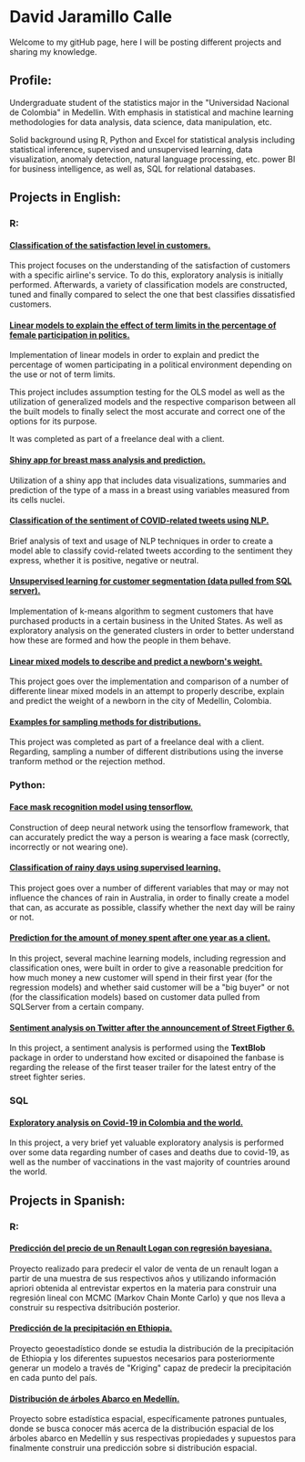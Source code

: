 # David Jaramillo Calle

Welcome to my gitHub page, here I will be posting different projects and sharing my knowledge.

## Profile: 

Undergraduate student of the statistics major in the "Universidad Nacional de Colombia" in Medellin. With emphasis in statistical and machine learning methodologies for data analysis, data science, data manipulation, etc.

Solid background using R, Python and Excel for statistical analysis including statistical inference, supervised and unsupervised learning, data visualization, anomaly detection, natural language processing, etc. power BI for business intelligence, as well as, SQL for relational databases.

## Projects in English:

### R:

#### [Classification of the satisfaction level in customers.](https://rpubs.com/DavidJara2201/864625)
This project focuses on the understanding of the satisfaction of customers with a specific airline's service. To do this, exploratory analysis is initially performed. Afterwards, a variety of classification models are constructed, tuned and finally compared to select the one that best classifies dissatisfied customers.


#### [Linear models to explain the effect of term limits in the percentage of female participation in politics.](https://rpubs.com/DavidJara2201/807861)
Implementation of linear models in order to explain and predict the percentage of women participating in a political environment depending on the use or not of term limits.

This project includes assumption testing for the OLS model as well as the utilization of generalized models and the respective comparison between all the built models to finally select the most accurate and correct one of the options for its purpose.

It was completed as part of a freelance deal with a client.


#### [Shiny app for breast mass analysis and prediction.](https://davidjara2201.shinyapps.io/BreastMassApp/)
Utilization of a shiny app that includes data visualizations, summaries and prediction of the type of a mass in a breast using variables measured from its cells nuclei.


#### [Classification of the sentiment of COVID-related tweets using NLP.](https://rpubs.com/DavidJara2201/820137)
Brief analysis of text and usage of NLP techniques in order to create a model able to classify covid-related tweets according to the sentiment they express, whether it is positive, negative or neutral.


#### [Unsupervised learning for customer segmentation (data pulled from SQL server).](https://rpubs.com/DavidJara2201/840540)

Implementation of k-means algorithm to segment customers that have purchased products in a certain business in the United States. As well as exploratory analysis on the generated clusters in order to better understand how these are formed and how the people in them behave.


#### [Linear mixed models to describe and predict a newborn's weight.](https://rpubs.com/DavidJara2201/mixed-models-newborn-weight)
This project goes over the implementation and comparison of a number of differente linear mixed models in an attempt to properly describe, explain and predict the weight of a newborn in the city of Medellin, Colombia.


#### [Examples for sampling methods for distributions.](https://rpubs.com/DavidJara2201/806098)
This project was completed as part of a freelance deal with a client. Regarding, sampling a number of different distributions using the inverse tranform method or the rejection method.



### Python: 

#### [Face mask recognition model using tensorflow.](https://medium.com/@jaramillocalledavid/computer-vision-630f41567bbb)
Construction of deep neural network using the tensorflow framework, that can accurately predict the way a person is wearing a face mask  (correctly, incorrectly or not wearing one).


#### [Classification of rainy days using supervised learning.](https://medium.com/@jaramillocalledavid/classification-of-rainy-days-using-supervised-learning-24ba023e6f7)
This project goes over a number of different variables that may or may not influence the chances of rain in Australia, in order to finally create a model that can, as accurate as possible, classify whether the next day will be rainy or not.


#### [Prediction for the amount of money spent after one year as a client.](https://medium.com/@jaramillocalledavid/prediction-of-money-spent-after-one-year-as-a-client-839e7d83bbb7)
In this project, several machine learning models, including regression and classification ones, were built in order to give a reasonable predcition for how much money a new customer will spend in their first year (for the regression models) and whether said customer will be a "big buyer" or not (for the classification models) based on customer data pulled from SQLServer from a certain company.



#### [Sentiment analysis on Twitter after the announcement of Street Figther 6.](https://medium.com/@jaramillocalledavid/sentiment-analysis-of-tweets-after-the-announcement-of-street-fighters-6-2e5a7e6c9229)
In this project, a sentiment analysis is performed using the **TextBlob** package in order to understand how excited or disapoined the fanbase is regarding the release of the first teaser trailer for the latest entry of the street fighter series.

### SQL 

#### [Exploratory analysis on Covid-19 in Colombia and the world.](https://databricks-prod-cloudfront.cloud.databricks.com/public/4027ec902e239c93eaaa8714f173bcfc/2422251778455944/2689052761880100/1432679710806114/latest.html)

In this project, a very brief yet valuable exploratory analysis is performed over some data regarding number of cases and deaths due to covid-19, as well as the number of vaccinations in the vast majority of countries around the world.


## Projects in Spanish:

### R:

#### [Predicción del precio de un Renault Logan con regresión bayesiana.](https://rpubs.com/DavidJara2201/805412)
Proyecto realizado para predecir el valor de venta de un renault logan a partir de una muestra de sus respectivos años y utilizando información apriori obtenida al entrevistar expertos en la materia para construir una regresión lineal con MCMC (Markov Chain Monte Carlo) y que nos lleva a construir su respectiva dsitribución posterior.

#### [Predicción de la precipitación en Ethiopia.](https://rpubs.com/DavidJara2201/805583)
Proyecto geoestadístico donde se estudia la distribución de la precipitación de Ethiopia y los diferentes supuestos necesarios para posteriormente generar un modelo a través de "Kriging" capaz de predecir la precipitación en cada punto del país.


#### [Distribución de árboles Abarco en Medellín.](https://rpubs.com/DavidJara2201/805946)
Proyecto sobre estadística espacial, específicamente patrones puntuales, donde se busca conocer más acerca de la distribución espacial de los árboles abarco en Medellín y sus respectivas propiedades y supuestos para finalmente construir una predicción sobre si distribución espacial.




